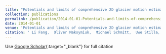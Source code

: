 ```yaml
---
title: "Potentials and limits of comprehensive 2D glacier motion estimation using satellite SAR data"
collection: publications
permalink: /publication/2014-01-01-Potentials-and-limits-of-comprehensive-2D-glacier-motion-estimation-using-satellite-SAR-data
date: 2014-01-01
venue: 'Potentials and limits of comprehensive 2D glacier motion estimation using satellite SAR data'
citation: ' Li Fang,  Oliver Maksymiuk,  Michael Schmitt,  Uwe Stilla, &quot;Potentials and limits of comprehensive 2D glacier motion estimation using satellite SAR data.&quot; Potentials and limits of comprehensive 2D glacier motion estimation using satellite SAR data, 2014.'
---
```

Use [Google Scholar](https://scholar.google.com/scholar?q=Potentials+and+limits+of+comprehensive+2D+glacier+motion+estimation+using+satellite+SAR+data){:target="_blank"} for full citation